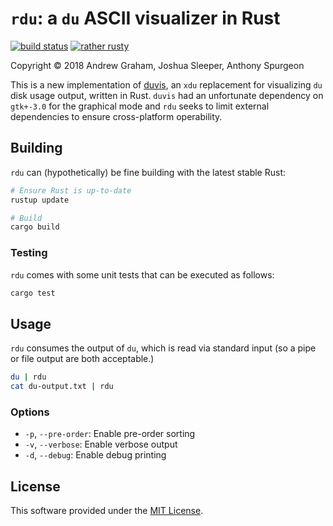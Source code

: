 # `rdu`: a `du` ASCII visualizer in Rust #

[![build status](https://gitlab.com/andeh575/rdu/badges/master/build.svg)](https://gitlab.com/andeh575/rdu/commits/master)
[![rather rusty](https://img.shields.io/badge/rather-rusty-%23B7410E.svg)](https://www.rustup.rs/)

Copyright © 2018 Andrew Graham, Joshua Sleeper, Anthony Spurgeon

This is a new implementation of [duvis](https://github.com/BartMassey/duvis), an `xdu` replacement for visualizing `du` disk usage output, written in Rust. `duvis` had an unfortunate dependency on `gtk+-3.0` for the graphical mode and `rdu` seeks to limit external dependencies to ensure cross-platform operability.

## Building ##

`rdu` can (hypothetically) be fine building with the latest stable Rust:

```sh
# Ensure Rust is up-to-date
rustup update

# Build
cargo build
```

### Testing ###

`rdu` comes with some unit tests that can be executed as follows:

```sh
cargo test
```

## Usage ##

`rdu` consumes the output of `du`, which is read via standard input (so a pipe or file output are both acceptable.)

```sh
du | rdu
cat du-output.txt | rdu
```

### Options ###

+ `-p`, `--pre-order`: Enable pre-order sorting
+ `-v`, `--verbose`: Enable verbose output
+ `-d`, `--debug`: Enable debug printing

## License ##

This software provided under the [MIT License](https://opensource.org/licenses/MIT).

